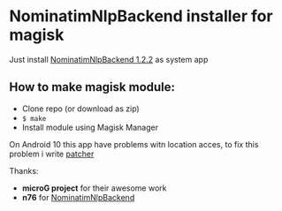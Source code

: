 # NominatimNlpBackend installer for magisk

Just install [NominatimNlpBackend 1.2.2](https://f-droid.org/en/packages/org.microg.nlp.backend.nominatim/) as system app

## How to make magisk module:
- Clone repo (or download as zip)
- `$ make`
- Install module using Magisk Manager

On Android 10 this app have problems witn location acces, to fix this problem i write [patcher](https://github.com/McPcholkin/runtime-permission_patcher)

Thanks:
- **microG project** for their awesome work  
- **n76** for [NominatimNlpBackend](https://github.com/n76/NominatimGeocoderBackend)
